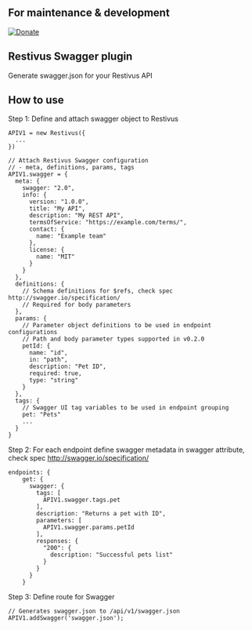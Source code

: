 ## For maintenance & development
[![Donate](https://img.shields.io/badge/Donate-PayPal-green.svg)](https://www.paypal.me/vjyrkka)

## Restivus Swagger plugin

Generate swagger.json for your Restivus API

## How to use

Step 1: Define and attach swagger object to Restivus

```
APIV1 = new Restivus({
  ...
})

// Attach Restivus Swagger configuration
// - meta, definitions, params, tags
APIV1.swagger = {
  meta: {
    swagger: "2.0",
    info: {
      version: "1.0.0",
      title: "My API",
      description: "My REST API",
      termsOfService: "https://example.com/terms/",
      contact: {
        name: "Example team"
      },
      license: {
        name: "MIT"
      }
    }
  },
  definitions: {
    // Schema definitions for $refs, check spec http://swagger.io/specification/
    // Required for body parameters
  },
  params: {
    // Parameter object definitions to be used in endpoint configurations
    // Path and body parameter types supported in v0.2.0 
    petId: {
      name: "id",
      in: "path",
      description: "Pet ID",
      required: true,
      type: "string"
    }
  },
  tags: {
    // Swagger UI tag variables to be used in endpoint grouping
    pet: "Pets"
    ...
  }
}
```

Step 2: For each endpoint define swagger metadata in swagger attribute, check spec http://swagger.io/specification/

```
endpoints: {
    get: {
      swagger: {
        tags: [
          APIV1.swagger.tags.pet
        ],
        description: "Returns a pet with ID",
        parameters: [
          APIV1.swagger.params.petId
        ],
        responses: {
          "200": {
            description: "Successful pets list"
          }
        }
      }
    }
```

Step 3: Define route for Swagger

```
// Generates swagger.json to /api/v1/swagger.json
APIV1.addSwagger('swagger.json');
```
